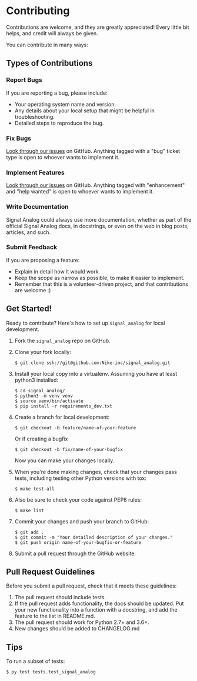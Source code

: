# Contributing

Contributions are welcome, and they are greatly appreciated! Every
little bit helps, and credit will always be given.

You can contribute in many ways:

## Types of Contributions

### Report Bugs

If you are reporting a bug, please include:

-   Your operating system name and version.
-   Any details about your local setup that might be helpful
    in troubleshooting.
-   Detailed steps to reproduce the bug.

### Fix Bugs

[Look through our issues] on GitHub. Anything tagged with
a "bug" ticket type is open to whoever wants to implement it.

### Implement Features

[Look through our issues] on GitHub. Anything tagged with "enhancement"
and "help wanted" is open to whoever wants to implement it.

### Write Documentation

Signal Analog could always use more documentation, whether as part of the
official Signal Analog docs, in docstrings, or even on the web in blog posts,
articles, and such.

### Submit Feedback

If you are proposing a feature:

-   Explain in detail how it would work.
-   Keep the scope as narrow as possible, to make it easier
    to implement.
-   Remember that this is a volunteer-driven project, and that
    contributions are welcome :)

## Get Started!

Ready to contribute? Here's how to set up `signal_analog` for local
development.

1.  Fork the `signal_analog` repo on GitHub.
2.  Clone your fork locally:

        $ git clone ssh://git@github.com:Nike-inc/signal_analog.git

3.  Install your local copy into a virtualenv. Assuming you have
    at least python3 installed:

        $ cd signal_analog/
        $ python3 -m venv venv
        $ source venv/bin/activate
        $ pip install -r requirements_dev.txt

4.  Create a branch for local development:

        $ git checkout -b feature/name-of-your-feature

    Or if creating a bugfix

        $ git checkout -b fix/name-of-your-bugfix

    Now you can make your changes locally.

5.  When you're done making changes, check that your changes pass tests,
    including testing other Python versions with tox:

        $ make test-all

6.  Also be sure to check your code against PEP8 rules:

        $ make lint

6.  Commit your changes and push your branch to GitHub:

        $ git add .
        $ git commit -m "Your detailed description of your changes."
        $ git push origin name-of-your-bugfix-or-feature

7.  Submit a pull request through the GitHub website.

## Pull Request Guidelines

Before you submit a pull request, check that it meets these guidelines:

1.  The pull request should include tests.
2.  If the pull request adds functionality, the docs should be updated.
    Put your new functionality into a function with a docstring, and add
    the feature to the list in README.md.
3.  The pull request should work for Python 2.7+ and 3.6+.
4.  New changes should be added to CHANGELOG.md

## Tips

To run a subset of tests:

    $ py.test tests.test_signal_analog


[Look through our issues]: https://github.com/Nike-inc/signal_analog/issues
